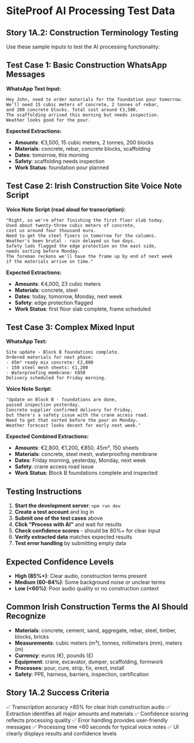 # SiteProof AI Processing Test Data
## Story 1A.2: Construction Terminology Testing

Use these sample inputs to test the AI processing functionality:

## Test Case 1: Basic Construction WhatsApp Messages

**WhatsApp Text Input:**
```
Hey John, need to order materials for the foundation pour tomorrow. 
We'll need 15 cubic meters of concrete, 2 tonnes of rebar, 
and 200 concrete blocks. Total cost around €3,500. 
The scaffolding arrived this morning but needs inspection.
Weather looks good for the pour.
```

**Expected Extractions:**
- **Amounts**: €3,500, 15 cubic meters, 2 tonnes, 200 blocks
- **Materials**: concrete, rebar, concrete blocks, scaffolding
- **Dates**: tomorrow, this morning
- **Safety**: scaffolding needs inspection
- **Work Status**: foundation pour planned

## Test Case 2: Irish Construction Site Voice Note Script

**Voice Note Script (read aloud for transcription):**
```
"Right, so we're after finishing the first floor slab today. 
Used about twenty-three cubic meters of concrete, 
cost us around four thousand euro. 
Need to get the steel fixers in tomorrow for the columns. 
Weather's been brutal - rain delayed us two days. 
Safety lads flagged the edge protection on the east side, 
needs sorting before Monday. 
The foreman reckons we'll have the frame up by end of next week 
if the materials arrive on time."
```

**Expected Extractions:**
- **Amounts**: €4,000, 23 cubic meters
- **Materials**: concrete, steel
- **Dates**: today, tomorrow, Monday, next week
- **Safety**: edge protection flagged
- **Work Status**: first floor slab complete, frame scheduled

## Test Case 3: Complex Mixed Input

**WhatsApp Text:**
```
Site update - Block B foundations complete. 
Ordered materials for next phase:
- 45m³ ready mix concrete: €2,800
- 150 steel mesh sheets: €1,200  
- Waterproofing membrane: €850
Delivery scheduled for Friday morning.
```

**Voice Note Script:**
```
"Update on Block B - foundations are done, 
passed inspection yesterday. 
Concrete supplier confirmed delivery for Friday, 
but there's a safety issue with the crane access road. 
Need to get that sorted before the pour on Monday. 
Weather forecast looks decent for early next week."
```

**Expected Combined Extractions:**
- **Amounts**: €2,800, €1,200, €850, 45m³, 150 sheets
- **Materials**: concrete, steel mesh, waterproofing membrane
- **Dates**: Friday morning, yesterday, Monday, next week
- **Safety**: crane access road issue
- **Work Status**: Block B foundations complete and inspected

## Testing Instructions

1. **Start the development server**: `npm run dev`
2. **Create a test account** and log in
3. **Submit one of the test cases** above
4. **Click "Process with AI"** and wait for results
5. **Check confidence scores** - should be 80%+ for clear input
6. **Verify extracted data** matches expected results
7. **Test error handling** by submitting empty data

## Expected Confidence Levels

- **High (85%+)**: Clear audio, construction terms present
- **Medium (60-84%)**: Some background noise or unclear terms
- **Low (<60%)**: Poor audio quality or no construction context

## Common Irish Construction Terms the AI Should Recognize

- **Materials**: concrete, cement, sand, aggregate, rebar, steel, timber, blocks, bricks
- **Measurements**: cubic meters (m³), tonnes, millimeters (mm), meters (m)
- **Currency**: euros (€), pounds (£)  
- **Equipment**: crane, excavator, dumper, scaffolding, formwork
- **Processes**: pour, cure, strip, fix, erect, install
- **Safety**: PPE, harness, barriers, inspection, certification

## Story 1A.2 Success Criteria

✅ Transcription accuracy >85% for clear Irish construction audio
✅ Extraction identifies all major amounts and materials
✅ Confidence scoring reflects processing quality
✅ Error handling provides user-friendly messages
✅ Processing time <60 seconds for typical voice notes
✅ UI clearly displays results and confidence levels